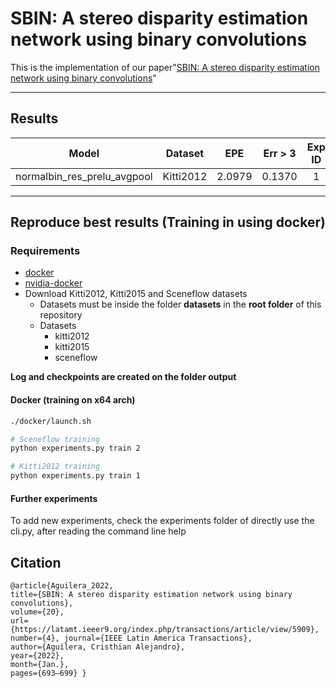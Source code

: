 # SBIN: A stereo disparity estimation network using binary convolutions
This is the implementation of our paper"[SBIN: A stereo disparity estimation network using binary convolutions](https://latamt.ieeer9.org/index.php/transactions/article/view/5909)"

---

## Results

| Model | Dataset | EPE | Err > 3 | Exp ID|
|:-----:|:-------:|:---:|:-------:|:------:|
| normalbin_res_prelu_avgpool| Kitti2012| 2.0979 | 0.1370 | 1 |

---

## Reproduce best results (Training in using docker)

### Requirements

- [docker](https://docs.docker.com/engine/install/ubuntu/)
- [nvidia-docker](https://github.com/NVIDIA/nvidia-docker)
- Download Kitti2012, Kitti2015 and Sceneflow datasets
    - Datasets must be inside the folder **datasets** in the **root folder** of this repository
    - Datasets
        - kitti2012
        - kitti2015
        - sceneflow

**Log and checkpoints are created on the folder output**

#### Docker (training on x64 arch)

```bash
./docker/launch.sh

# Sceneflow training
python experiments.py train 2

# Kitti2012 training 
python experiments.py train 1
```

#### Further experiments

To add new experiments, check the experiments folder of directly use the cli.py, after reading the command line help

## Citation
```
@article{Aguilera_2022,
title={SBIN: A stereo disparity estimation network using binary convolutions},
volume={20},
url={https://latamt.ieeer9.org/index.php/transactions/article/view/5909},
number={4}, journal={IEEE Latin America Transactions},
author={Aguilera, Cristhian Alejandro},
year={2022},
month={Jan.}, 
pages={693–699} }
```

